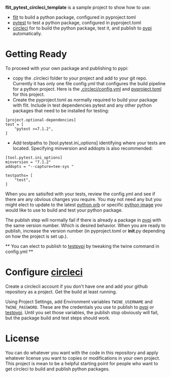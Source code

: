 
**flit_pytest_circleci_template** is a sample project to show how to use:
* [flit](https://github.com/pypa/flit) to build a python package, configured in pyproject.toml
* [pytest](https://docs.pytest.org/) to test a python package, configured in pyproject.toml
* [circleci](https://circleci.com/) for to build  the python package, test it, and publish to [pypi](https://pypi.org/) automatically.

# Getting Ready
To proceed with your own package and publishing to pypi:
* copy the .circleci folder to your project and add to your git repo.  Currently it has only one file config.yml that configures the build pipeline for a python project.  Here is the [.circleci/config.yml](.circleci/config.yml)  and [pyproject.toml](./pyproject.toml) for this project.
* Create the pyproject.toml as normally required to build your package with flit.  Include in test dependencies pytest and any other python packages that need to be installed for testing:
```
[project.optional-dependencies]
test = [
    "pytest >=7.1.2",
]
```
* Add testpaths to [tool.pytest.ini_options] identifying where your tests are located.  Specifying minversion and addopts is also recommended:
```
[tool.pytest.ini_options]
minversion = "7.1.2"
addopts = "--capture=tee-sys "

testpaths= [
    "test",
]
```

When you are satisifed with your tests, review the config.yml and see if there are any obvious changes you require.  You may not need any but you might elect 
to update to the latest [python orb](https://circleci.com/developer/orbs?query=circleci%2Fpython) or specific [python image](https://circleci.com/developer/images/image/cimg/python) you would like to use to build and test your python package.

The publish step will normally fail if there is already a package in  [pypi](https://pypi.org/) with the same version number.  Which is desired behavior.
When you are ready to publish, increase the version number (in pyproject.toml or __init__.py depending on how the project is set up.).

** You can elect to publish to [testpypi](https://test.pypi.org/) by tweaking the twine command in config.yml **

# Configure [circleci](https://circleci.com/)

Create a circlecli account if you don't have one and add your  github repository as a project. Get the build at least running.

Using Project Settings, add Environment variables  ```TWINE_USERNAME``` and ```TWINE_PASSWORD```.  These are the credentials you use to publish to [pypi](https://pypi.org/) or [testpypi](https://test.pypi.org/).  Until you set those variables, the publish stop obviously will fail, but the package build and test steps should work.




# License

You can do whatever you want with the code in this repository and apply whatever license you want to copies or modifications in your own project. This project is mean to be a helpful starting point for people who want to get circleci to build and publish python packages. 

